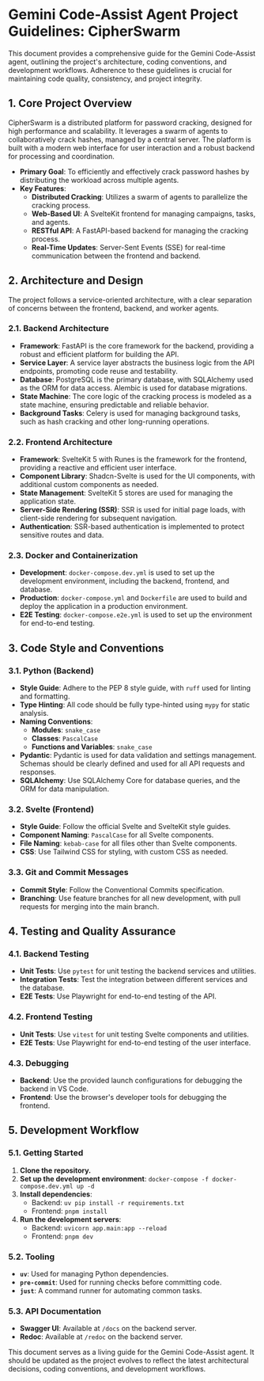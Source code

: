 # Gemini Code-Assist Agent Project Guidelines: CipherSwarm

This document provides a comprehensive guide for the Gemini Code-Assist agent, outlining the project's architecture, coding conventions, and development workflows. Adherence to these guidelines is crucial for maintaining code quality, consistency, and project integrity.

## 1. Core Project Overview

CipherSwarm is a distributed platform for password cracking, designed for high performance and scalability. It leverages a swarm of agents to collaboratively crack hashes, managed by a central server. The platform is built with a modern web interface for user interaction and a robust backend for processing and coordination.

- **Primary Goal**: To efficiently and effectively crack password hashes by distributing the workload across multiple agents.
- **Key Features**:
  - **Distributed Cracking**: Utilizes a swarm of agents to parallelize the cracking process.
  - **Web-Based UI**: A SvelteKit frontend for managing campaigns, tasks, and agents.
  - **RESTful API**: A FastAPI-based backend for managing the cracking process.
  - **Real-Time Updates**: Server-Sent Events (SSE) for real-time communication between the frontend and backend.

## 2. Architecture and Design

The project follows a service-oriented architecture, with a clear separation of concerns between the frontend, backend, and worker agents.

### 2.1. Backend Architecture

- **Framework**: FastAPI is the core framework for the backend, providing a robust and efficient platform for building the API.
- **Service Layer**: A service layer abstracts the business logic from the API endpoints, promoting code reuse and testability.
- **Database**: PostgreSQL is the primary database, with SQLAlchemy used as the ORM for data access. Alembic is used for database migrations.
- **State Machine**: The core logic of the cracking process is modeled as a state machine, ensuring predictable and reliable behavior.
- **Background Tasks**: Celery is used for managing background tasks, such as hash cracking and other long-running operations.

### 2.2. Frontend Architecture

- **Framework**: SvelteKit 5 with Runes is the framework for the frontend, providing a reactive and efficient user interface.
- **Component Library**: Shadcn-Svelte is used for the UI components, with additional custom components as needed.
- **State Management**: SvelteKit 5 stores are used for managing the application state.
- **Server-Side Rendering (SSR)**: SSR is used for initial page loads, with client-side rendering for subsequent navigation.
- **Authentication**: SSR-based authentication is implemented to protect sensitive routes and data.

### 2.3. Docker and Containerization

- **Development**: `docker-compose.dev.yml` is used to set up the development environment, including the backend, frontend, and database.
- **Production**: `docker-compose.yml` and `Dockerfile` are used to build and deploy the application in a production environment.
- **E2E Testing**: `docker-compose.e2e.yml` is used to set up the environment for end-to-end testing.

## 3. Code Style and Conventions

### 3.1. Python (Backend)

- **Style Guide**: Adhere to the PEP 8 style guide, with `ruff` used for linting and formatting.
- **Type Hinting**: All code should be fully type-hinted using `mypy` for static analysis.
- **Naming Conventions**:
  - **Modules**: `snake_case`
  - **Classes**: `PascalCase`
  - **Functions and Variables**: `snake_case`
- **Pydantic**: Pydantic is used for data validation and settings management. Schemas should be clearly defined and used for all API requests and responses.
- **SQLAlchemy**: Use SQLAlchemy Core for database queries, and the ORM for data manipulation.

### 3.2. Svelte (Frontend)

- **Style Guide**: Follow the official Svelte and SvelteKit style guides.
- **Component Naming**: `PascalCase` for all Svelte components.
- **File Naming**: `kebab-case` for all files other than Svelte components.
- **CSS**: Use Tailwind CSS for styling, with custom CSS as needed.

### 3.3. Git and Commit Messages

- **Commit Style**: Follow the Conventional Commits specification.
- **Branching**: Use feature branches for all new development, with pull requests for merging into the main branch.

## 4. Testing and Quality Assurance

### 4.1. Backend Testing

- **Unit Tests**: Use `pytest` for unit testing the backend services and utilities.
- **Integration Tests**: Test the integration between different services and the database.
- **E2E Tests**: Use Playwright for end-to-end testing of the API.

### 4.2. Frontend Testing

- **Unit Tests**: Use `vitest` for unit testing Svelte components and utilities.
- **E2E Tests**: Use Playwright for end-to-end testing of the user interface.

### 4.3. Debugging

- **Backend**: Use the provided launch configurations for debugging the backend in VS Code.
- **Frontend**: Use the browser's developer tools for debugging the frontend.

## 5. Development Workflow

### 5.1. Getting Started

1. **Clone the repository.**
2. **Set up the development environment**: `docker-compose -f docker-compose.dev.yml up -d`
3. **Install dependencies**:
    - Backend: `uv pip install -r requirements.txt`
    - Frontend: `pnpm install`
4. **Run the development servers**:
    - Backend: `uvicorn app.main:app --reload`
    - Frontend: `pnpm dev`

### 5.2. Tooling

- **`uv`**: Used for managing Python dependencies.
- **`pre-commit`**: Used for running checks before committing code.
- **`just`**: A command runner for automating common tasks.

### 5.3. API Documentation

- **Swagger UI**: Available at `/docs` on the backend server.
- **Redoc**: Available at `/redoc` on the backend server.

This document serves as a living guide for the Gemini Code-Assist agent. It should be updated as the project evolves to reflect the latest architectural decisions, coding conventions, and development workflows.
